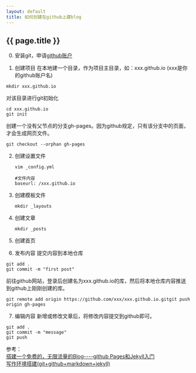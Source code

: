 ```yaml
---
layout: default
title: 如何创建在github上建blog
---
```


## {{ page.title }}

0. 安装git，申请[github账户](https://github.io)

1. 创建项目
  在本地建一个目录，作为项目主目录，如：xxx.github.io (xxx是你的github账户名)
  ```
  mkdir xxx.github.io
  ```
  对该目录进行git初始化
  ```
  cd xxx.github.io
  git init
  ```
  创建一个没有父节点的分支gh-pages。因为github规定，只有该分支中的页面，才会生成网页文件。
  ```
  git checkout --orphan gh-pages
  ```

2. 创建设置文件
   ```
   vim _config.yml

   #文件内容
   baseurl: /xxx.github.io
   ```

3. 创建模板文件
   ```
   mkdir _layouts
   ```
4. 创建文章

   ```
   mkdir _posts
   ```
5. 创建首页


6. 发布内容
  提交内容到本地仓库
  ```
  git add .
  git commit -m "first post"
  ```
  前往github网站，登录后创建名为xxx.github.io的库，然后将本地仓库内容推送到github上刚刚创建的库。
  ```
  git remote add origin https://github.com/xxx/xxx.github.io.gitgit push origin gh-pages
  ```

7. 编辑内容
  新增或修改文章后，将修改内容提交到github即可。
  ```
  git add .
  git commit -m "message"
  git push
  ```



参考：  
[搭建一个免费的，无限流量的Blog----github Pages和Jekyll入门](http://www.ruanyifeng.com/blog/2012/08/blogging_with_jekyll.html)  
[写作环境搭建(git+github+markdown+jekyll)](https://site.douban.com/196781/widget/notes/12161495/note/264946576/)